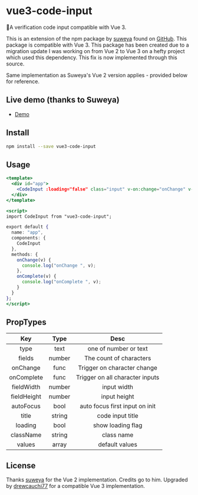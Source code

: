 # vue3-code-input

🎉A verification code input compatible with Vue 3.

This is an extension of the npm package by [suweya](https://github.com/suweya) found on [GitHub](https://github.com/suweya/vue-verification-code-input). This package is compatible with Vue 3. This package has been created due to a migration update I was working on from Vue 2 to Vue 3 on a hefty project which used this dependency. This fix is now implemented through this source.

Same implementation as Suweya's Vue 2 version applies - provided below for reference.

## Live demo (thanks to Suweya)

- [Demo](https://suweya.github.io/vue-verification-code-input/index.html)

## Install

```bash
npm install --save vue3-code-input
```

## Usage

```jsx
<template>
  <div id="app">
    <CodeInput :loading="false" class="input" v-on:change="onChange" v-on:complete="onComplete" />
  </div>
</template>

<script>
import CodeInput from "vue3-code-input";

export default {
  name: "app",
  components: {
    CodeInput
  },
  methods: {
    onChange(v) {
      console.log("onChange ", v);
    },
    onComplete(v) {
      console.log("onComplete ", v);
    }
  }
};
</script>
```

## PropTypes

|     Key     |  Type  |              Desc               |
| :---------: | :----: | :-----------------------------: |
|    type     |  text  |      one of number or text      |
|   fields    | number |     The count of characters     |
|  onChange   |  func  |   Trigger on character change   |
| onComplete  |  func  | Trigger on all character inputs |
| fieldWidth  | number |           input width           |
| fieldHeight | number |          input height           |
|  autoFocus  |  bool  | auto focus first input on init  |
|    title    | string |        code input title         |
|   loading   |  bool  |        show loading flag        |
|  className  | string |           class name            |
|   values    | array  |         default values          |

## License

Thanks [suweya](https://github.com/suweya) for the Vue 2 implementation. Credits go to him.
Upgraded by [drewcauchi77](https://github.com/drewcauchi77) for a compatible Vue 3 implementation.